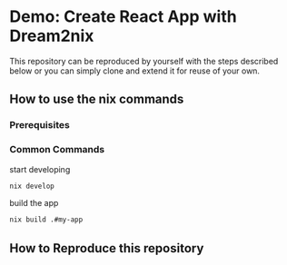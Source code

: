 # Demo: Create React App with Dream2nix

This repository can be reproduced by yourself with the steps described below or you can simply clone and extend it for reuse of your own.

## How to use the nix commands

### Prerequisites

### Common Commands

start developing

```sh
nix develop
```

build the app

```sh
nix build .#my-app
```


## How to Reproduce this repository